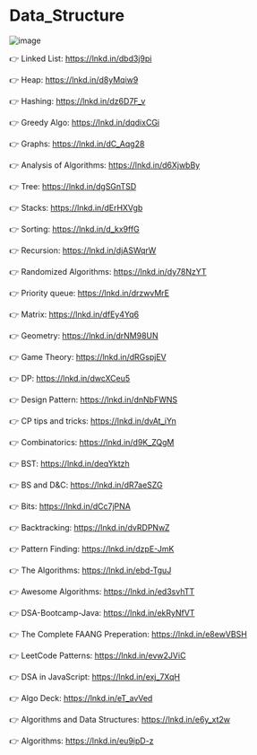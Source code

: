 ﻿# Data_Structure
![image](https://github.com/AvisheikhKundu/Data_Structure/assets/99108598/1bdcebc0-2b57-4667-90a9-94371252bafb)


👉 Linked List: https://lnkd.in/dbd3j9pi

👉 Heap: https://lnkd.in/d8yMqiw9

👉 Hashing: https://lnkd.in/dz6D7F_v

👉 Greedy Algo: https://lnkd.in/dqdixCGi

👉 Graphs: https://lnkd.in/dC_Aqg28

👉 Analysis of Algorithms: https://lnkd.in/d6XjwbBy

👉 Tree: https://lnkd.in/dgSGnTSD

👉 Stacks: https://lnkd.in/dErHXVgb

👉 Sorting: https://lnkd.in/d_kx9ffG

👉 Recursion: https://lnkd.in/djASWqrW

👉 Randomized Algorithms: https://lnkd.in/dy78NzYT

👉 Priority queue: https://lnkd.in/drzwvMrE

👉 Matrix: https://lnkd.in/dfEy4Yq6

👉 Geometry: https://lnkd.in/drNM98UN

👉 Game Theory: https://lnkd.in/dRGspjEV

👉 DP: https://lnkd.in/dwcXCeu5

👉 Design Pattern: https://lnkd.in/dnNbFWNS

👉 CP tips and tricks: https://lnkd.in/dvAt_iYn

👉 Combinatorics: https://lnkd.in/d9K_ZQgM

👉 BST: https://lnkd.in/deqYktzh

👉 BS and D&C: https://lnkd.in/dR7aeSZG

👉 Bits: https://lnkd.in/dCc7jPNA

👉 Backtracking: https://lnkd.in/dvRDPNwZ

👉 Pattern Finding: https://lnkd.in/dzpE-JmK

👉 The Algorithms: https://lnkd.in/ebd-TguJ

👉 Awesome Algorithms: https://lnkd.in/ed3svhTT

👉 DSA-Bootcamp-Java: https://lnkd.in/ekRyNfVT

👉 The Complete FAANG Preperation: https://lnkd.in/e8ewVBSH

👉 LeetCode Patterns: https://lnkd.in/evw2JViC

👉 DSA in JavaScript: https://lnkd.in/exj_7XqH

👉 Algo Deck: https://lnkd.in/eT_avVed

👉 Algorithms and Data Structures: https://lnkd.in/e6y_xt2w

👉 Algorithms: https://lnkd.in/eu9ipD-z